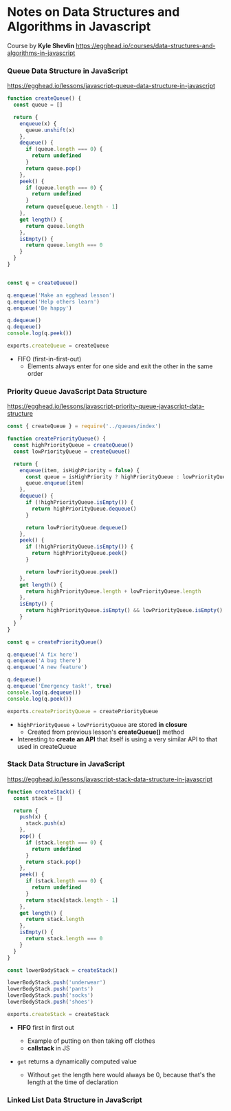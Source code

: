 # Notes on Data Structures and Algorithms in Javascript

Course by __Kyle Shevlin__
https://egghead.io/courses/data-structures-and-algorithms-in-javascript


### Queue Data Structure in JavaScript
https://egghead.io/lessons/javascript-queue-data-structure-in-javascript

```js
function createQueue() {
  const queue = []

  return {
    enqueue(x) {
      queue.unshift(x)
    },
    dequeue() {
      if (queue.length === 0) {
        return undefined
      }
      return queue.pop()
    },
    peek() {
      if (queue.length === 0) {
        return undefined
      }
      return queue[queue.length - 1]
    },
    get length() {
      return queue.length
    },
    isEmpty() {
      return queue.length === 0
    }
  }
}


const q = createQueue()

q.enqueue('Make an egghead lesson')
q.enqueue('Help others learn')
q.enqueue('Be happy')

q.dequeue()
q.dequeue()
console.log(q.peek())

exports.createQueue = createQueue
```

+ FIFO (first-in-first-out)
  + Elements always enter for one side and exit the other in the same order


### Priority Queue JavaScript Data Structure
https://egghead.io/lessons/javascript-priority-queue-javascript-data-structure

```js
const { createQueue } = require('../queues/index')

function createPriorityQueue() {
  const highPriorityQueue = createQueue()
  const lowPriorityQueue = createQueue()

  return {
    enqueue(item, isHighPriority = false) {
      const queue = isHighPriority ? highPriorityQueue : lowPriorityQueue
      queue.enqueue(item)
    },
    dequeue() {
      if (!highPriorityQueue.isEmpty()) {
        return highPriorityQueue.dequeue()
      }

      return lowPriorityQueue.dequeue()
    },
    peek() {
      if (!highPriorityQueue.isEmpty()) {
        return highPriorityQueue.peek()
      }

      return lowPriorityQueue.peek()
    },
    get length() {
      return highPriorityQueue.length + lowPriorityQueue.length
    },
    isEmpty() {
      return highPriorityQueue.isEmpty() && lowPriorityQueue.isEmpty()
    }
  }
}

const q = createPriorityQueue()

q.enqueue('A fix here')
q.enqueue('A bug there')
q.enqueue('A new feature')

q.dequeue()
q.enqueue('Emergency task!', true)
console.log(q.dequeue())
console.log(q.peek())

exports.createPriorityQueue = createPriorityQueue
```
+ `highPriorityQueue` + `lowPriorityQueue` are stored __in closure__
  + Created from previous lesson's __createQueue()__ method
+ Interesting to __create an API__ that itself is using a very similar API to that used in createQueue


### Stack Data Structure in JavaScript
https://egghead.io/lessons/javascript-stack-data-structure-in-javascript


```js
function createStack() {
  const stack = []

  return {
    push(x) {
      stack.push(x)
    },
    pop() {
      if (stack.length === 0) {
        return undefined
      }
      return stack.pop()
    },
    peek() {
      if (stack.length === 0) {
        return undefined
      }
      return stack[stack.length - 1]
    },
    get length() {
      return stack.length
    },
    isEmpty() {
      return stack.length === 0
    }
  }
}

const lowerBodyStack = createStack()

lowerBodyStack.push('underwear')
lowerBodyStack.push('pants')
lowerBodyStack.push('socks')
lowerBodyStack.push('shoes')

exports.createStack = createStack
```

+ __FIFO__ first in first out
  + Example of putting on then taking off clothes
  + __callstack__ in JS

+ `get` returns a dynamically computed value
  + Without `get` the length here would always be 0, because that's the length at the time of declaration


### Linked List Data Structure in JavaScript
  